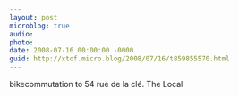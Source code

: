 ```yaml
---
layout: post
microblog: true
audio: 
photo: 
date: 2008-07-16 00:00:00 -0000
guid: http://xtof.micro.blog/2008/07/16/t859855570.html
---
```

bikecommutation to 54 rue de la clé. The Local
